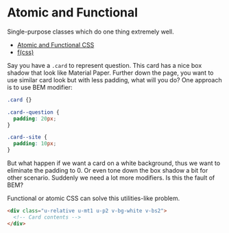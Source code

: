 # Atomic and Functional

Single-purpose classes which do one thing extremely well.

* [Atomic and Functional CSS](https://blog.colepeters.com/building-and-shipping-functional-css/)
* [f(css)](http://www.jon.gold/2015/07/functional-css/)

Say you have a `.card` to represent question. This card has a nice box shadow that look like Material Paper. Further down the page, you want to use similar card look but with less padding, what will you do? One approach is to use BEM modifier:

```css
.card {}

.card--question {
  padding: 20px;
}

.card--site {
  padding: 10px;
}
```

But what happen if we want a card on a white background, thus we want to eliminate the padding to 0. Or even tone down the box shadow a bit for other scenario. Suddenly we need a lot more modifiers. Is this the fault of BEM?

Functional or atomic CSS can solve this utilities-like problem.

```html
<div class="u-relative u-mt1 u-p2 v-bg-white v-bs2">
  <!-- Card contents -->
</div>
```